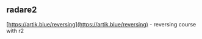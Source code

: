 

## radare2

[https://artik.blue/reversing](https://artik.blue/reversing) - reversing course with r2

